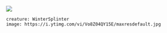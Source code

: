 ![](./img/winterSplinter.jpg)

```statblock
creature: WinterSplinter
image: https://i.ytimg.com/vi/Vo8Z04QY15E/maxresdefault.jpg
```
